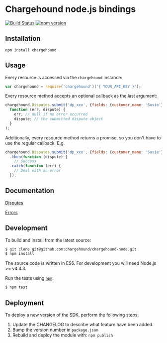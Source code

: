# Chargehound node.js bindings 

[![Build Status](https://travis-ci.org/chargehound/chargehound-node.svg?branch=master)](https://travis-ci.org/chargehound/chargehound-node) [![npm version](https://badge.fury.io/js/chargehound.svg)](https://badge.fury.io/js/chargehound)

## Installation

`npm install chargehound`

## Usage

Every resource is accessed via the `chargehound` instance:

```js
var chargehound = require('chargehound')('{ YOUR_API_KEY }');
```

Every resource method accepts an optional callback as the last argument:

```js
chargehound.Disputes.submit('dp_xxx', {fields: {customer_name: 'Susie'}},
  function (err, dispute) {
    err; // null if no error occurred
    dispute; // the submitted dispute object
  }
);
```

Additionally, every resource method returns a promise, so you don't have to use the regular callback. E.g.

```js
chargehound.Disputes.submit('dp_xxx', {fields: {customer_name: 'Susie'}})
  .then(function (dispute) {
    // Success
  .catch(function (err) {
    // Deal with an error
  });
```

## Documentation

[Disputes](https://www.chargehound.com/docs/api/index.html?javascript#disputes)

[Errors](https://test.chargehound.com/docs/api/index.html?javascript#errors)

## Development

To build and install from the latest source:

```bash
$ git clone git@github.com:chargehound/chargehound-node.git
$ npm install
```

The source code is written in ES6. For development you will need Node.js >= v4.4.3.

Run the tests using [`npm`](https://www.npmjs.com/):

```bash
$ npm test
```

## Deployment

To deploy a new version of the SDK, perform the following steps:

 1. Update the CHANGELOG to describe what feature have been added.
 2. Bump the version number in `package.json`
 3. Rebuild and deploy the module with:
   ```npm publish```
